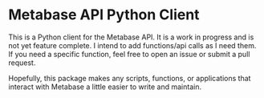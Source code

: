 # Metabase API Python Client
This is a Python client for the Metabase API. It is a work in progress and is not yet feature complete. I intend to add functions/api calls as I need them. If you need a specific function, feel free to open an issue or submit a pull request.

Hopefully, this package makes any scripts, functions, or applications that interact with Metabase a little easier to write and maintain.